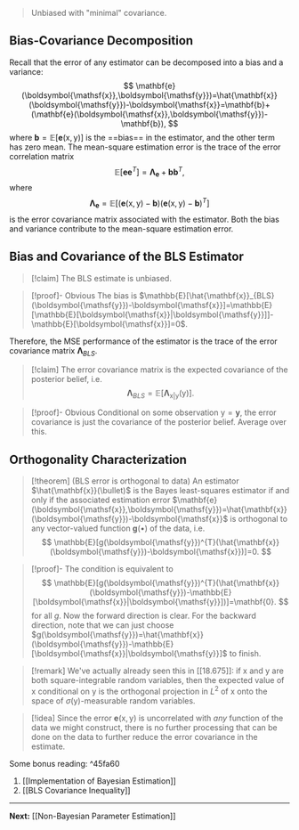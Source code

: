 > Unbiased with "minimal" covariance.
## Bias-Covariance Decomposition

Recall that the error of any estimator can be decomposed into a bias and a variance:
$$
\mathbf{e}(\boldsymbol{\mathsf{x}},\boldsymbol{\mathsf{y}})=\hat{\mathbf{x}}(\boldsymbol{\mathsf{y}})-\boldsymbol{\mathsf{x}}=\mathbf{b}+(\mathbf{e}(\boldsymbol{\mathsf{x}},\boldsymbol{\mathsf{y}})-\mathbf{b}),
$$
where $\mathbf{b}=\mathbb{E}[\mathbf{e}(\boldsymbol{\mathsf{x}},\boldsymbol{\mathsf{y}})]$ is the ==bias== in the estimator, and the other term has zero mean. The mean-square estimation error is the trace of the error correlation matrix
$$
\mathbb{E}[\mathbf{e}\mathbf{e}^{T}]=\mathbf{\Lambda}_{\mathbf{e}}+\mathbf{b}\mathbf{b}^{T},
$$
where
$$
\mathbf{\Lambda}_{\mathbf{e}}=\mathbb{E}[(\mathbf{e}(\boldsymbol{\mathsf{x}},\boldsymbol{\mathsf{y}})-\mathbf{b})(\mathbf{e}(\boldsymbol{\mathsf{x}},\boldsymbol{\mathsf{y}})-\mathbf{b})^{T}]
$$
is the error covariance matrix associated with the estimator. Both the bias and variance contribute to the mean-square estimation error.

## Bias and Covariance of the BLS Estimator

> [!claim]
> The BLS estimate is unbiased.

> [!proof]- Obvious
> The bias is $\mathbb{E}[\hat{\mathbf{x}}_{BLS}(\boldsymbol{\mathsf{y}})-\boldsymbol{\mathsf{x}}]=\mathbb{E}[\mathbb{E}[\boldsymbol{\mathsf{x}}|\boldsymbol{\mathsf{y}}]]-\mathbb{E}[\boldsymbol{\mathsf{x}}]=0$.

Therefore, the MSE performance of the estimator is the trace of the error covariance matrix $\mathbf{\Lambda}_{BLS}$.

> [!claim]
> The error covariance matrix is the expected covariance of the posterior belief, i.e.
> $$
> \mathbf{\Lambda}_{BLS}=\mathbb{E}[\mathbf{\Lambda}_{\boldsymbol{\mathsf{x}}|\boldsymbol{\mathsf{y}}}(\boldsymbol{\mathsf{y}})].
> $$

> [!proof]- Obvious
> Conditional on some observation $\boldsymbol{\mathsf{y}}=\mathbf{y}$, the error covariance is just the covariance of the posterior belief. Average over this.

## Orthogonality Characterization

> [!theorem] (BLS error is orthogonal to data)
> An estimator $\hat{\mathbf{x}}(\bullet)$ is the Bayes least-squares estimator if and only if the associated estimation error $\mathbf{e}(\boldsymbol{\mathsf{x}},\boldsymbol{\mathsf{y}})=\hat{\mathbf{x}}(\boldsymbol{\mathsf{y}})-\boldsymbol{\mathsf{x}}$ is orthogonal to any vector-valued function $\mathbf{g}(\bullet)$ of the data, i.e.
> $$
> \mathbb{E}[g(\boldsymbol{\mathsf{y}})^{T}(\hat{\mathbf{x}}(\boldsymbol{\mathsf{y}})-\boldsymbol{\mathsf{x}})]=0.
> $$

> [!proof]-
> The condition is equivalent to
> $$
> \mathbb{E}[g(\boldsymbol{\mathsf{y}})^{T}(\hat{\mathbf{x}}(\boldsymbol{\mathsf{y}})-\mathbb{E}[\boldsymbol{\mathsf{x}}|\boldsymbol{\mathsf{y}}])]=\mathbf{0}.
> $$
> for all $g$. Now the forward direction is clear. For the backward direction, note that we can just choose $g(\boldsymbol{\mathsf{y}})=\hat{\mathbf{x}}(\boldsymbol{\mathsf{y}})-\mathbb{E}[\boldsymbol{\mathsf{x}}|\boldsymbol{\mathsf{y}}]$ to finish.

> [!remark]
> We've actually already seen this in [[18.675]]: if $\boldsymbol{\mathsf{x}}$ and $\boldsymbol{\mathsf{y}}$ are both square-integrable random variables, then the expected value of $\boldsymbol{\mathsf{x}}$ conditional on $\boldsymbol{\mathsf{y}}$ is the orthogonal projection in $L^{2}$ of $\boldsymbol{\mathsf{x}}$ onto the space of $\sigma(\boldsymbol{\mathsf{y}})$-measurable random variables.

> [!idea]
> Since the error $\mathbf{e}(\boldsymbol{\mathsf{x}},\boldsymbol{\mathsf{y}})$ is uncorrelated with *any* function of the data we might construct, there is no further processing that can be done on the data to further reduce the error covariance in the estimate.

Some bonus reading: ^45fa60

1. [[Implementation of Bayesian Estimation]]
2. [[BLS Covariance Inequality]]

---

**Next:** [[Non-Bayesian Parameter Estimation]]